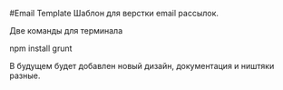 #Email Template
Шаблон для верстки email рассылок.

Две команды для терминала

npm install
grunt

В будущем будет добавлен новый дизайн, документация и ништяки разные.